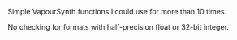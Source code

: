 Simple VapourSynth functions I could use for more than 10 times.

No checking for formats with half-precision float or 32-bit integer.
